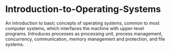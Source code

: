 # Introduction-to-Operating-Systems
An introduction to basic concepts of operating systems, common to most computer systems, which interfaces the machine with upper-level programs. Introduces processes as processing unit, process management, concurrency, communication, memory management and protection, and file systems.
